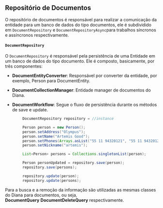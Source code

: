 ## Repositório de Documentos

O repositório de documentos é responsável para realizar a comunicação da entidade para um banco de dados do tipo documentos, ele é subdividido em `DocumentRepository` e `DocumentRepositoryAsync`para trabalhos síncronos e assíncronos respectivamente.

#### `DocumentRepository`

O `DocumentRepository` é responsável pela persistência de uma Entidade em um banco de dados do tipo documento. Ele é composto, basicamente, por três componentes:

* **DocumentEntityConverter**: Responsável por converter da entidade, por exemplo, Person para DocumentEntity.

* **DocumentCollectionManager**: Entidade manager de documentos do Diana.

* **DocumentWorkflow**: Segue o fluxo de persistência durante os métodos de save e update.



```java
        DocumentRepository repository = //instance

        Person person = new Person();
        person.setAddress("Olympus");
        person.setName("Artemis Good");
        person.setPhones(Arrays.asList("55 11 94320121", "55 11 94320121"));
        person.setNickname("artemis");

        List<Person> persons = Collections.singletonList(person);

        Person personUpdated = repository.save(person);
        repository.save(persons);

        repository.update(person);
        repository.update(persons);

```

Para a busca e a remoção da informação são utilizadas as mesmas classes do Diana para documentos, ou seja,   
**DocumentQuery** **DocumentDeleteQuery** respectivamente.

